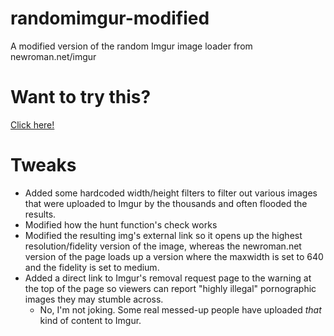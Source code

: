 # randomimgur-modified
A modified version of the random Imgur image loader from newroman.net/imgur

# Want to try this?
[Click here!](https://tf2cutcontentwiki.github.io/randomimgur-modified/)

# Tweaks
- Added some hardcoded width/height filters to filter out various images that were uploaded to Imgur by the thousands and often flooded the results.
- Modified how the hunt function's check works
- Modified the resulting img's external link so it opens up the highest resolution/fidelity version of the image, whereas the newroman.net version of the page loads up a version where the maxwidth is set to 640 and the fidelity is set to medium.
- Added a direct link to Imgur's removal request page to the warning at the top of the page so viewers can report "highly illegal" pornographic images they may stumble across.
  - No, I'm not joking. Some real messed-up people have uploaded *that* kind of content to Imgur.
